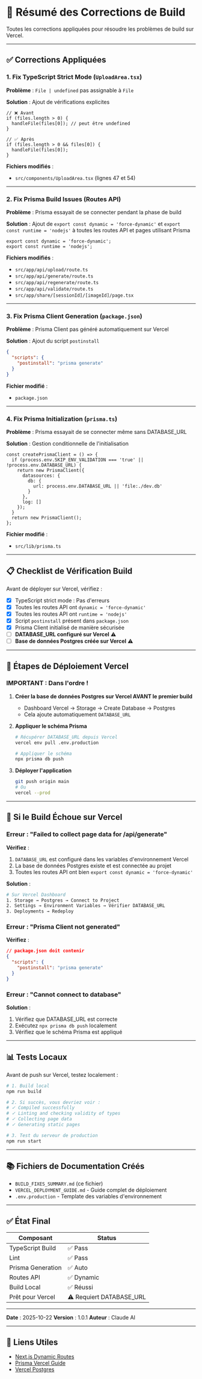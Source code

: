 # 🔧 Résumé des Corrections de Build

Toutes les corrections appliquées pour résoudre les problèmes de build sur Vercel.

---

## ✅ Corrections Appliquées

### 1. **Fix TypeScript Strict Mode** (`UploadArea.tsx`)

**Problème** : `File | undefined` pas assignable à `File`

**Solution** : Ajout de vérifications explicites

```tsx
// ❌ Avant
if (files.length > 0) {
  handleFile(files[0]); // peut être undefined
}

// ✅ Après
if (files.length > 0 && files[0]) {
  handleFile(files[0]);
}
```

**Fichiers modifiés** :
- `src/components/UploadArea.tsx` (lignes 47 et 54)

---

### 2. **Fix Prisma Build Issues** (Routes API)

**Problème** : Prisma essayait de se connecter pendant la phase de build

**Solution** : Ajout de `export const dynamic = 'force-dynamic'` et `export const runtime = 'nodejs'` à toutes les routes API et pages utilisant Prisma

```tsx
export const dynamic = 'force-dynamic';
export const runtime = 'nodejs';
```

**Fichiers modifiés** :
- `src/app/api/upload/route.ts`
- `src/app/api/generate/route.ts`
- `src/app/api/regenerate/route.ts`
- `src/app/api/validate/route.ts`
- `src/app/share/[sessionId]/[imageId]/page.tsx`

---

### 3. **Fix Prisma Client Generation** (`package.json`)

**Problème** : Prisma Client pas généré automatiquement sur Vercel

**Solution** : Ajout du script `postinstall`

```json
{
  "scripts": {
    "postinstall": "prisma generate"
  }
}
```

**Fichier modifié** :
- `package.json`

---

### 4. **Fix Prisma Initialization** (`prisma.ts`)

**Problème** : Prisma essayait de se connecter même sans DATABASE_URL

**Solution** : Gestion conditionnelle de l'initialisation

```tsx
const createPrismaClient = () => {
  if (process.env.SKIP_ENV_VALIDATION === 'true' || !process.env.DATABASE_URL) {
    return new PrismaClient({
      datasources: {
        db: {
          url: process.env.DATABASE_URL || 'file:./dev.db'
        }
      },
      log: []
    });
  }
  return new PrismaClient();
};
```

**Fichier modifié** :
- `src/lib/prisma.ts`

---

## 📋 Checklist de Vérification Build

Avant de déployer sur Vercel, vérifiez :

- [x] TypeScript strict mode : Pas d'erreurs
- [x] Toutes les routes API ont `dynamic = 'force-dynamic'`
- [x] Toutes les routes API ont `runtime = 'nodejs'`
- [x] Script `postinstall` présent dans `package.json`
- [x] Prisma Client initialisé de manière sécurisée
- [ ] **DATABASE_URL configuré sur Vercel** ⚠️
- [ ] **Base de données Postgres créée sur Vercel** ⚠️

---

## 🚀 Étapes de Déploiement Vercel

### IMPORTANT : Dans l'ordre !

1. **Créer la base de données Postgres sur Vercel AVANT le premier build**
   - Dashboard Vercel → Storage → Create Database → Postgres
   - Cela ajoute automatiquement `DATABASE_URL`

2. **Appliquer le schéma Prisma**
   ```bash
   # Récupérer DATABASE_URL depuis Vercel
   vercel env pull .env.production

   # Appliquer le schéma
   npx prisma db push
   ```

3. **Déployer l'application**
   ```bash
   git push origin main
   # Ou
   vercel --prod
   ```

---

## 🐛 Si le Build Échoue sur Vercel

### Erreur : "Failed to collect page data for /api/generate"

**Vérifiez** :
1. `DATABASE_URL` est configuré dans les variables d'environnement Vercel
2. La base de données Postgres existe et est connectée au projet
3. Toutes les routes API ont bien `export const dynamic = 'force-dynamic'`

**Solution** :
```bash
# Sur Vercel Dashboard
1. Storage → Postgres → Connect to Project
2. Settings → Environment Variables → Vérifier DATABASE_URL
3. Deployments → Redeploy
```

### Erreur : "Prisma Client not generated"

**Vérifiez** :
```json
// package.json doit contenir
{
  "scripts": {
    "postinstall": "prisma generate"
  }
}
```

### Erreur : "Cannot connect to database"

**Solution** :
1. Vérifiez que DATABASE_URL est correcte
2. Exécutez `npx prisma db push` localement
3. Vérifiez que le schéma Prisma est appliqué

---

## 📊 Tests Locaux

Avant de push sur Vercel, testez localement :

```bash
# 1. Build local
npm run build

# 2. Si succès, vous devriez voir :
# ✓ Compiled successfully
# ✓ Linting and checking validity of types
# ✓ Collecting page data
# ✓ Generating static pages

# 3. Test du serveur de production
npm run start
```

---

## 📚 Fichiers de Documentation Créés

- `BUILD_FIXES_SUMMARY.md` (ce fichier)
- `VERCEL_DEPLOYMENT_GUIDE.md` - Guide complet de déploiement
- `.env.production` - Template des variables d'environnement

---

## ✅ État Final

| Composant | Status |
|-----------|--------|
| TypeScript Build | ✅ Pass |
| Lint | ✅ Pass |
| Prisma Generation | ✅ Auto |
| Routes API | ✅ Dynamic |
| Build Local | ✅ Réussi |
| Prêt pour Vercel | ⚠️ Requiert DATABASE_URL |

---

**Date** : 2025-10-22
**Version** : 1.0.1
**Auteur** : Claude AI

---

## 🔗 Liens Utiles

- [Next.js Dynamic Routes](https://nextjs.org/docs/app/api-reference/file-conventions/route-segment-config#dynamic)
- [Prisma Vercel Guide](https://www.prisma.io/docs/guides/deployment/deployment-guides/deploying-to-vercel)
- [Vercel Postgres](https://vercel.com/docs/storage/vercel-postgres)
